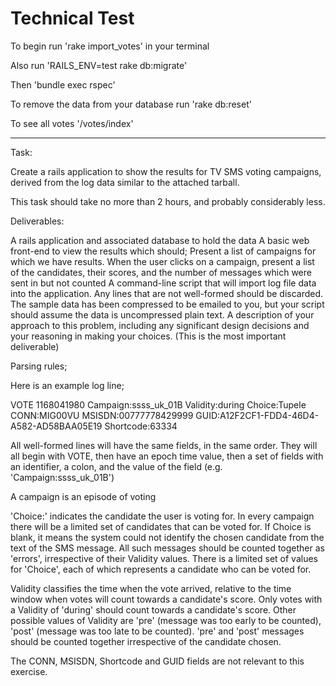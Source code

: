 Technical Test
==============

To begin run 'rake import_votes' in your terminal

Also run 'RAILS_ENV=test rake db:migrate' 

Then 'bundle exec rspec'


To remove the data from your database run 'rake db:reset'

To see all votes '/votes/index'

---------------------------------------------------------

Task:

Create a rails application to show the results for TV SMS voting campaigns,
derived from the log data similar to the attached tarball.

This task should take no more than 2 hours, and probably considerably less.

Deliverables:

A rails application and associated database to hold the data
A basic web front-end to view the results which should; Present a list of campaigns for which we have results. When the user clicks on a campaign, present a list of the candidates, their scores, and the number of messages which were sent in but not counted
A command-line script that will import log file data into the application. Any lines that are not well-formed should be discarded. The sample data has been compressed to be emailed to you, but your script should assume the data is uncompressed plain text.
A description of your approach to this problem, including any significant design decisions and your reasoning in making your choices. (This is the most important deliverable)

Parsing rules;

Here is an example log line;

VOTE 1168041980 Campaign:ssss_uk_01B Validity:during Choice:Tupele CONN:MIG00VU MSISDN:00777778429999
GUID:A12F2CF1-FDD4-46D4-A582-AD58BAA05E19 Shortcode:63334



All well-formed lines will have the same fields, in the same order. They
will all begin with VOTE, then have an epoch time value, then a set
of fields with an identifier, a colon, and the value of the field
(e.g. 'Campaign:ssss_uk_01B')

A campaign is an episode of voting

'Choice:' indicates the candidate the user is voting for. In every campaign 
there will be a limited set of candidates that can be voted for. 
If Choice is blank, it means the system could not identify the chosen 
candidate from the text of the SMS message. All such messages should 
be counted together as 'errors', irrespective of their Validity 
values. There is a limited set of values for 'Choice', each of which 
represents a candidate who can be voted for.

Validity classifies the time when the vote arrived, relative to the time window when votes will count towards a candidate's score.  Only votes with a Validity of 'during' should count towards a candidate's score. Other possible values of Validity are 'pre' (message was too early to be counted), 'post' (message was too late to be counted). 'pre' and 'post' messages should be counted together irrespective of the candidate chosen.

The CONN, MSISDN, Shortcode and GUID fields are not relevant to this exercise.
